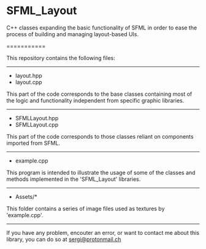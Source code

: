 SFML_Layout
===========

C++ classes expanding the basic functionality of SFML in order to ease the process of building and managing layout-based UIs.

===========

This repository contains the following files:

----------

* layout.hpp
* layout.cpp

This part of the code corresponds to the base classes containing most of the logic and functionality independent from specific graphic libraries.

----------

* SFMLLayout.hpp
* SFMLLayout.cpp

This part of the code corresponds to those classes reliant on components imported from SFML.

----------

* example.cpp

This program is intended to illustrate the usage of some of the classes and methods implemented in the 'SFML_Layout' libraries.

----------

* Assets/*

This folder contains a series of image files used as textures by 'example.cpp'.

----------

If you have any problem, encouter an error, or want to contact me about this library, you can do so at
sergi@protonmail.ch
